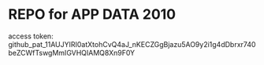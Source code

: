 # REPO for APP DATA 2010

access token: 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